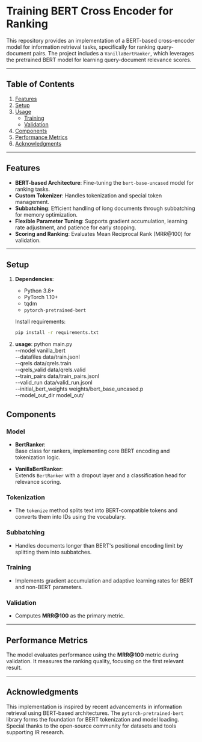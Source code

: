 # Training BERT Cross Encoder for Ranking

This repository provides an implementation of a BERT-based cross-encoder model for information retrieval tasks, specifically for ranking query-document pairs. The project includes a `VanillaBertRanker`, which leverages the pretrained BERT model for learning query-document relevance scores.

---

## Table of Contents

1. [Features](#features)
2. [Setup](#setup)
3. [Usage](#usage)
    - [Training](#training)
    - [Validation](#validation)
4. [Components](#components)
5. [Performance Metrics](#performance-metrics)
6. [Acknowledgments](#acknowledgments)

---

## Features

- **BERT-based Architecture**: Fine-tuning the `bert-base-uncased` model for ranking tasks.
- **Custom Tokenizer**: Handles tokenization and special token management.
- **Subbatching**: Efficient handling of long documents through subbatching for memory optimization.
- **Flexible Parameter Tuning**: Supports gradient accumulation, learning rate adjustment, and patience for early stopping.
- **Scoring and Ranking**: Evaluates Mean Reciprocal Rank (MRR@100) for validation.

---

## Setup

1. **Dependencies**:
   - Python 3.8+
   - PyTorch 1.10+
   - tqdm
   - `pytorch-pretrained-bert`

   Install requirements:
   ```bash
   pip install -r requirements.txt


1. **usage**: 
python main.py \
    --model vanilla_bert \
    --datafiles data/train.jsonl \
    --qrels data/qrels.train \
    --qrels_valid data/qrels.valid \
    --train_pairs data/train_pairs.jsonl \
    --valid_run data/valid_run.jsonl \
    --initial_bert_weights weights/bert_base_uncased.p \
    --model_out_dir model_out/

## Components

### Model

- **BertRanker**:  
  Base class for rankers, implementing core BERT encoding and tokenization logic.

- **VanillaBertRanker**:  
  Extends `BertRanker` with a dropout layer and a classification head for relevance scoring.

### Tokenization

- The `tokenize` method splits text into BERT-compatible tokens and converts them into IDs using the vocabulary.

### Subbatching

- Handles documents longer than BERT's positional encoding limit by splitting them into subbatches.

### Training

- Implements gradient accumulation and adaptive learning rates for BERT and non-BERT parameters.

### Validation

- Computes **MRR@100** as the primary metric.

---

## Performance Metrics

The model evaluates performance using the **MRR@100** metric during validation. It measures the ranking quality, focusing on the first relevant result.

---

## Acknowledgments

This implementation is inspired by recent advancements in information retrieval using BERT-based architectures. The `pytorch-pretrained-bert` library forms the foundation for BERT tokenization and model loading. Special thanks to the open-source community for datasets and tools supporting IR research.
